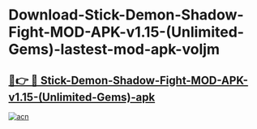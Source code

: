 # Download-Stick-Demon-Shadow-Fight-MOD-APK-v1.15-(Unlimited-Gems)-lastest-mod-apk-voljm

<h2><a href="https://apkcomod.com?title=Stick-Demon-Shadow-Fight-MOD-APK-v1.15-(Unlimited-Gems)">🔗👉 🔴 Stick-Demon-Shadow-Fight-MOD-APK-v1.15-(Unlimited-Gems)-apk </a></h2>

[![acn](https://github.com/user-attachments/assets/0f9c940e-d8b0-45ae-aac7-cd30a18b3e1c)](https://apkcomod.com?title=Stick-Demon-Shadow-Fight-MOD-APK-v1.15-(Unlimited-Gems))

